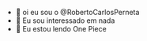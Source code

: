 
- 👋 oi eu sou o @RobertoCarlosPerneta
- 👀 Eu sou interessado em nada
- 🌱 Eu estou lendo One Piece

